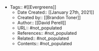 - Tags:: #[[Evergreens]]
    - Date Created:: [[January 27th, 2021]]
    - Created by:: [[Brandon Toner]]
    - Author:: [[David Perell]]
    - URL:: #not_populated
    - References:: #not_populated
    - Related:: #not_populated
    - Contents:: #not_populated
